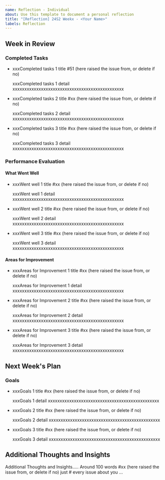 ```yaml
---
name: Reflection - Individual
about: Use this template to document a personal reflection
title: "[Reflection] 24S2 Weekx - <Your Name>"
labels: Reflection
---
```

## Week in Review

### Completed Tasks

- xxxCompleted tasks 1 title #51 (here raised the issue from, or delete if no)

  xxxCompleted tasks 1 detail xxxxxxxxxxxxxxxxxxxxxxxxxxxxxxxxxxxxxxxxxxxxxxx

- xxxCompleted tasks 2 title #xx (here raised the issue from, or delete if no)

  xxxCompleted tasks 2 detail xxxxxxxxxxxxxxxxxxxxxxxxxxxxxxxxxxxxxxxxxxxxxxx

- xxxCompleted tasks 3 title #xx (here raised the issue from, or delete if no)

  xxxCompleted tasks 3 detail xxxxxxxxxxxxxxxxxxxxxxxxxxxxxxxxxxxxxxxxxxxxxxx


### Performance Evaluation

#### What Went Well
- xxxWent well 1 title #xx (here raised the issue from, or delete if no)

  xxxWent well 1 detail xxxxxxxxxxxxxxxxxxxxxxxxxxxxxxxxxxxxxxxxxxxxxxx

- xxxWent well 2 title #xx (here raised the issue from, or delete if no)

  xxxWent well 2 detail xxxxxxxxxxxxxxxxxxxxxxxxxxxxxxxxxxxxxxxxxxxxxxx

- xxxWent well 3 title #xx (here raised the issue from, or delete if no)

  xxxWent well 3 detail xxxxxxxxxxxxxxxxxxxxxxxxxxxxxxxxxxxxxxxxxxxxxxx


#### Areas for Improvement
- xxxAreas for Improvement 1 title #xx (here raised the issue from, or delete if no)

  xxxAreas for Improvement 1 detail xxxxxxxxxxxxxxxxxxxxxxxxxxxxxxxxxxxxxxxxxxxxxxx

- xxxAreas for Improvement 2 title #xx (here raised the issue from, or delete if no)

  xxxAreas for Improvement 2 detail xxxxxxxxxxxxxxxxxxxxxxxxxxxxxxxxxxxxxxxxxxxxxxx

- xxxAreas for Improvement 3 title #xx (here raised the issue from, or delete if no)

  xxxAreas for Improvement 3 detail xxxxxxxxxxxxxxxxxxxxxxxxxxxxxxxxxxxxxxxxxxxxxxx


## Next Week's Plan

### Goals
- xxxGoals 1 title #xx (here raised the issue from, or delete if no)

  xxxGoals 1 detail xxxxxxxxxxxxxxxxxxxxxxxxxxxxxxxxxxxxxxxxxxxxxxx

- xxxGoals 2 title #xx (here raised the issue from, or delete if no)

  xxxGoals 2 detail xxxxxxxxxxxxxxxxxxxxxxxxxxxxxxxxxxxxxxxxxxxxxxx

- xxxGoals 3 title #xx (here raised the issue from, or delete if no)

  xxxGoals 3 detail xxxxxxxxxxxxxxxxxxxxxxxxxxxxxxxxxxxxxxxxxxxxxxx

## Additional Thoughts and Insights

Additional Thoughts and Insights..... Around 100 words #xx (here raised the issue from, or delete if no) just # every issue about you ...


